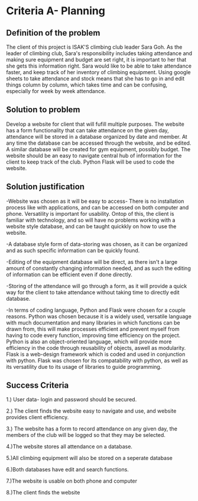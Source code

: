 # Criteria A- Planning

## Definition of the problem
The client of this project is ISAK'S climbing club leader Sara Goh. As the leader of climbing club, Sara's responsibility includes taking attendance and making sure equipment and budget are set right, it is important to her that she gets this information right. Sara would like to be able to take attendance faster, and keep track of her inventory of climbing equipment. Using google sheets to take attendance and stock means that she has to go in and edit things column by column, which takes time and can be confusing, especially for week by week attendance. 

## Solution to problem
Develop a website for client that will fufill multiple purposes. The website has a form functionality that can take attendance on the given day, attendance will be stored in a database organized by date and member. At any time the database can be accessed through the website, and be edited. A similar database will be created for gym equipment, possibly budget. The website should be an easy to navigate central hub of information for the client to keep track of the club. Python Flask will be used to code the website. 

## Solution justification
-Website was chosen as it will be easy to access- There is no installation process like with applications, and can be accessed on both computer and phone. Versatility is important for usability. Ontop of this, the client is familiar with technology, and so will have no problems working with a website style database, and can be taught quickkly on how to use the website.

-A database style form of data-storing was chosen, as it can be organized and as such specific information can be quickly found. 

-Editing of the equipment database will be direct, as there isn't a large amount of constantly changing information needed, and as such the editing of information can be efficient even if done directly.

-Storing of the attendance will go through a form, as it will provide a quick way for the client to take attendance without taking time to directly edit database.

-In terms of coding language, Python and Flask were chosen for a couple reasons. Python was chosen because it is a widely used, versatile language with much documentation and many libraries in which functions can be drawn from, this will make processes efficient and prevent myself from having to code every function, improving time efficiency on the project. Python is also an object-oriented language, which will provide more efficiency in the code through reusability of objects, aswell as modularity. Flask is a web-design framework which is coded and used in conjunction with python. Flask was chosen for its compatability with python, as well as its versatility due to its usage of libraries to guide programming.


## Success Criteria

1.) User data- login and password should be secured.

2.) The client finds the website easy to navigate and use, and website provides client efficiency.

3.) The website has a form to record attendance on any given day, the members of the club will be logged so that they may be selected.

4.)The website stores all attendance on a database. 

5.)All climbing equipment will also be stored on a seperate database

6.)Both databases have edit and search functions.

7.)The website is usable on both phone and computer

8.)The client finds the website  

## 


